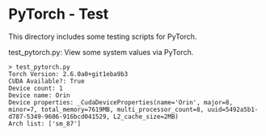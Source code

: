 # PyTorch - Test

This directory includes some testing scripts for PyTorch.

test_pytorch.py: View some system values via PyTorch.
```
> test_pytorch.py
Torch Version: 2.6.0a0+git1eba9b3
CUDA Available?: True
Device count: 1
Device name: Orin
Device properties: _CudaDeviceProperties(name='Orin', major=8, minor=7, total_memory=7619MB, multi_processor_count=8, uuid=5492a5b1-d787-5349-9606-916bcd041529, L2_cache_size=2MB)
Arch list: ['sm_87']
```
